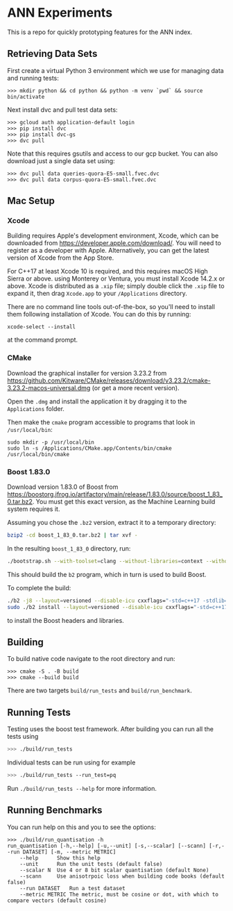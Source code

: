 # ANN Experiments

This is a repo for quickly prototyping features for the ANN index.

## Retrieving Data Sets

First create a virtual Python 3 environment which we use for managing data and running tests:

```
>>> mkdir python && cd python && python -m venv `pwd` && source bin/activate
```

Next install dvc and pull test data sets:

```
>>> gcloud auth application-default login
>>> pip install dvc
>>> pip install dvc-gs
>>> dvc pull
```

Note that this requires gsutils and access to our gcp bucket. You can also download just a single data set using:

```
>>> dvc pull data queries-quora-E5-small.fvec.dvc
>>> dvc pull data corpus-quora-E5-small.fvec.dvc
```

## Mac Setup

### Xcode

Building requires Apple's development environment, Xcode, which can be downloaded from
<https://developer.apple.com/download/>. You will need to register as a developer with Apple. Alternatively,
you can get the latest version of Xcode from the App Store.

For C++17 at least Xcode 10 is required, and this requires macOS High Sierra or above. using Monterey or
Ventura, you must install Xcode 14.2.x or above. Xcode is distributed as a `.xip` file; simply double click
the `.xip` file to expand it, then drag `Xcode.app` to your `/Applications` directory.

There are no command line tools out-of-the-box, so you'll need to install them following installation of
Xcode. You can do this by running:

```
xcode-select --install
```

at the command prompt.

### CMake

Download the graphical installer for version 3.23.2 from <https://github.com/Kitware/CMake/releases/download/v3.23.2/cmake-3.23.2-macos-universal.dmg> (or get a more recent version).

Open the `.dmg` and install the application it by dragging it to the `Applications` folder.

Then make the `cmake` program accessible to programs that look in `/usr/local/bin`:

```
sudo mkdir -p /usr/local/bin
sudo ln -s /Applications/CMake.app/Contents/bin/cmake /usr/local/bin/cmake
```

### Boost 1.83.0

Download version 1.83.0 of Boost from <https://boostorg.jfrog.io/artifactory/main/release/1.83.0/source/boost_1_83_0.tar.bz2>. You must get this exact version, as the Machine Learning build system requires it.

Assuming you chose the `.bz2` version, extract it to a temporary directory:

```bash
bzip2 -cd boost_1_83_0.tar.bz2 | tar xvf -
```

In the resulting `boost_1_83_0` directory, run:

```bash
./bootstrap.sh --with-toolset=clang --without-libraries=context --without-libraries=coroutine --without-libraries=graph_parallel --without-libraries=mpi --without-libraries=python --without-icu
```

This should build the `b2` program, which in turn is used to build Boost.

To complete the build:

```bash
./b2 -j8 --layout=versioned --disable-icu cxxflags="-std=c++17 -stdlib=libc++ $SSEFLAGS" linkflags="-std=c++17 -stdlib=libc++ -Wl,-headerpad_max_install_names" optimization=speed inlining=full define=BOOST_MATH_NO_LONG_DOUBLE_MATH_FUNCTIONS define=BOOST_LOG_WITHOUT_DEBUG_OUTPUT define=BOOST_LOG_WITHOUT_EVENT_LOG define=BOOST_LOG_WITHOUT_SYSLOG define=BOOST_LOG_WITHOUT_IPC
sudo ./b2 install --layout=versioned --disable-icu cxxflags="-std=c++17 -stdlib=libc++ $SSEFLAGS" linkflags="-std=c++17 -stdlib=libc++ -Wl,-headerpad_max_install_names" optimization=speed inlining=full define=BOOST_MATH_NO_LONG_DOUBLE_MATH_FUNCTIONS define=BOOST_LOG_WITHOUT_DEBUG_OUTPUT define=BOOST_LOG_WITHOUT_EVENT_LOG define=BOOST_LOG_WITHOUT_SYSLOG define=BOOST_LOG_WITHOUT_IPC
```

to install the Boost headers and libraries.

## Building

To build native code navigate to the root directory and run:

```
>>> cmake -S . -B build
>>> cmake --build build
```

There are two targets `build/run_tests` and `build/run_benchmark`.

## Running Tests

Testing uses the boost test framework. After building you can run all the tests using

```bash
>>> ./build/run_tests
```

Individual tests can be run using for example

```bash
>>> ./build/run_tests --run_test=pq
```

Run `./build/run_tests --help` for more information.

## Running Benchmarks

You can run help on this and you to see the options:
```
>>> ./build/run_quantisation -h
run_quantisation [-h,--help] [-u,--unit] [-s,--scalar] [--scann] [-r,--run DATASET] [-m, --metric METRIC]
	--help		Show this help
	--unit		Run the unit tests (default false)
	--scalar N	Use 4 or 8 bit scalar quantisation (default None)
	--scann		Use anisotrpoic loss when building code books (default false)
	--run DATASET	Run a test dataset
	--metric METRIC	The metric, must be cosine or dot, with which to compare vectors (default cosine)
```
